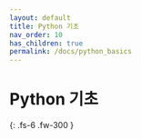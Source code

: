 ```yaml
---
layout: default
title: Python 기초
nav_order: 10
has_children: true
permalink: /docs/python_basics
---
```


# Python 기초


{: .fs-6 .fw-300 }